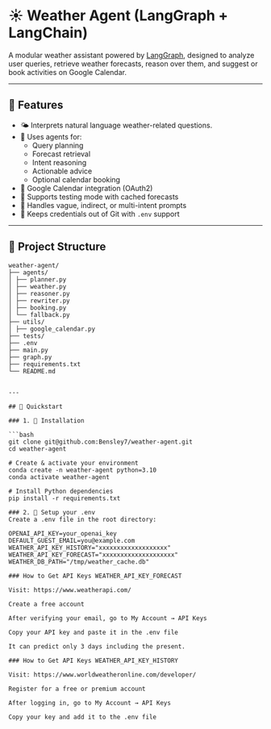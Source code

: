# ☀️ Weather Agent (LangGraph + LangChain)

A modular weather assistant powered by [LangGraph](https://github.com/langchain-ai/langgraph), designed to analyze user queries, retrieve weather forecasts, reason over them, and suggest or book activities on Google Calendar.

---

## 🚀 Features

- 🌤️ Interprets natural language weather-related questions.
- 🧠 Uses agents for:
  - Query planning
  - Forecast retrieval
  - Intent reasoning
  - Actionable advice
  - Optional calendar booking
- 📅 Google Calendar integration (OAuth2)
- 🧪 Supports testing mode with cached forecasts
- 🔄 Handles vague, indirect, or multi-intent prompts
- 🔐 Keeps credentials out of Git with `.env` support

---

## 🧱 Project Structure

```text
weather-agent/
├── agents/
│ ├── planner.py
│ ├── weather.py
│ ├── reasoner.py
│ ├── rewriter.py
│ ├── booking.py
│ └── fallback.py
├── utils/
│ ├── google_calendar.py
├── tests/
├── .env
├── main.py
├── graph.py
├── requirements.txt
└── README.md


---

## 🧪 Quickstart

### 1. 🔧 Installation

```bash
git clone git@github.com:Bensley7/weather-agent.git
cd weather-agent

# Create & activate your environment
conda create -n weather-agent python=3.10
conda activate weather-agent

# Install Python dependencies
pip install -r requirements.txt

### 2. 📁 Setup your .env
Create a .env file in the root directory:

OPENAI_API_KEY=your_openai_key
DEFAULT_GUEST_EMAIL=you@example.com
WEATHER_API_KEY_HISTORY="xxxxxxxxxxxxxxxxxxx"
WEATHER_API_KEY_FORECAST="xxxxxxxxxxxxxxxxxxxx"
WEATHER_DB_PATH="/tmp/weather_cache.db"

### How to Get API Keys WEATHER_API_KEY_FORECAST

Visit: https://www.weatherapi.com/

Create a free account

After verifying your email, go to My Account → API Keys

Copy your API key and paste it in the .env file

It can predict only 3 days including the present.

### How to Get API Keys WEATHER_API_KEY_HISTORY

Visit: https://www.worldweatheronline.com/developer/

Register for a free or premium account

After logging in, go to My Account → API Keys

Copy your key and add it to the .env file